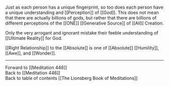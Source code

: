 Just as each person has a unique fingerprint, so too does each person have a unique understanding and [[Perception]] of [[God]]. This does not mean that there are actually billions of gods, but rather that there are billions of different perceptions of the [[ONE]] [[Generative Source]] of [[All]] Creation. 

Only the very arrogant and ignorant mistake their feeble understanding of [[Ultimate Reality]] for God. 

[[Right Relationship]] to the [[Absolute]] is one of [[Absolute]] [[Humility]], [[Awe]], and [[Wonder]]. 

___

Forward to [[Meditation 448]]  
Back to [[Meditation 446]]  
Back to table of contents [[The Lionsberg Book of Meditations]]  
